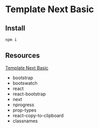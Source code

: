 # Template Next Basic

## Install

```javascript
npm i 
```

## Resources

[Template Next Basic](https://github.com/Rick-torrellas/template-next-basic)

* bootstrap
* bootswatch
* react
* react-bootstrap
* next
* nprogress
* prop-types
* react-copy-to-clipboard
* classnames

